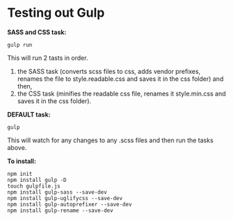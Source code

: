 # Testing out Gulp

**SASS and CSS task:**
```
gulp run
```
This will run 2 tasts in order.
1. the SASS task (converts scss files to css, adds vendor prefixes, renames the file to style.readable.css and saves it in the css folder) and then,
2. the CSS task (minifies the readable css file, renames it style.min.css and saves it in the css folder).

**DEFAULT task:**
```
gulp
```
This will watch for any changes to any .scss files and then run the tasks above.


**To install:**

```
npm init
npm install gulp -D
touch gulpfile.js
npm install gulp-sass --save-dev
npm install gulp-uglifycss --save-dev
npm install gulp-autoprefixer --save-dev
npm install gulp-rename --save-dev
```
